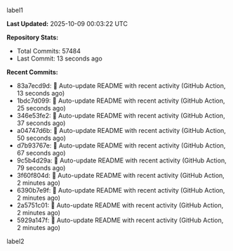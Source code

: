 
label1 
<!-- ACTIVITY_START -->
**Last Updated:** 2025-10-09 00:03:22 UTC

**Repository Stats:**
- Total Commits: 57484
- Last Commit: 13 seconds ago

**Recent Commits:**
- 83a7ecd9d: 🤖 Auto-update README with recent activity (GitHub Action, 13 seconds ago)
- 1bdc7d099: 🤖 Auto-update README with recent activity (GitHub Action, 25 seconds ago)
- 346e53fe2: 🤖 Auto-update README with recent activity (GitHub Action, 37 seconds ago)
- a04747d6b: 🤖 Auto-update README with recent activity (GitHub Action, 50 seconds ago)
- d7b93767e: 🤖 Auto-update README with recent activity (GitHub Action, 67 seconds ago)
- 9c5b4d29a: 🤖 Auto-update README with recent activity (GitHub Action, 79 seconds ago)
- 3f60f804d: 🤖 Auto-update README with recent activity (GitHub Action, 2 minutes ago)
- 6390b7e9f: 🤖 Auto-update README with recent activity (GitHub Action, 2 minutes ago)
- 2a5751c01: 🤖 Auto-update README with recent activity (GitHub Action, 2 minutes ago)
- 5929a147f: 🤖 Auto-update README with recent activity (GitHub Action, 2 minutes ago)
<!-- ACTIVITY_END -->

label2
